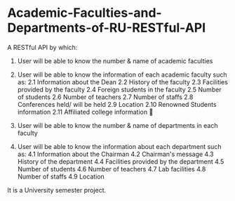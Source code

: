 # Academic-Faculties-and-Departments-of-RU-RESTful-API
A RESTful API by which:

1. User will be able to know the number & name of academic faculties

2. User will be able to know the information of each academic faculty such as:
	2.1  Information about the Dean
	2.2  History of the faculty
	2.3  Facilities provided by the faculty
	2.4  Foreign students in the faculty
	2.5  Number of students
	2.6  Number of teachers
	2.7  Number of staffs
	2.8  Conferences held/ will be held
	2.9  Location
	2.10  Renowned Students information
	2.11  Affiliated college information 
  
3.  User will be able to know the number & name of departments in each faculty

4. User will be able to know the information about each department such as:
	4.1  Information about the Chairman
	4.2  Chairman's message
	4.3  History of the department
	4.4  Facilities provided by the department
	4.5  Number of students
	4.6  Number of teachers
	4.7  Lab facilities
	4.8  Number of staffs
	4.9  Location

It is a University semester project.
